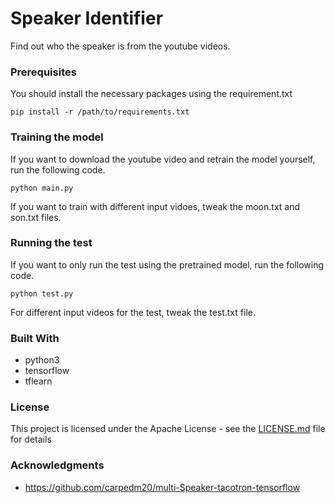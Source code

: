 # Speaker Identifier
Find out who the speaker is from the youtube videos. 

### Prerequisites

You should install the necessary packages using the requirement.txt 

```
pip install -r /path/to/requirements.txt
```

### Training the model

If you want to download the youtube video and retrain the model yourself, run the following code. 
```
python main.py 
```
If you want to train with different input vidoes, tweak the moon.txt and son.txt files. 

### Running the test

If you want to only run the test using the pretrained model, run the following code. 

```
python test.py
```

For different input videos for the test, tweak the test.txt file. 

### Built With

* python3
* tensorflow
* tflearn

### License

This project is licensed under the Apache License - see the [LICENSE.md](LICENSE.md) file for details

### Acknowledgments

* https://github.com/carpedm20/multi-Speaker-tacotron-tensorflow
